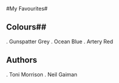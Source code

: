 #My Favourites#
## Colours##
. Gunspatter Grey
. Ocean Blue
. Artery Red
## Authors ##
. Toni Morrison
. Neil Gaiman 